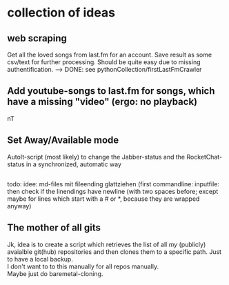 # collection of ideas

## web scraping
Get all the loved songs from last.fm for an account. Save result as some csv/text for further processing.
Should be quite easy due to missing authentification.
--> DONE: see pythonCollection/firstLastFmCrawler

## Add youtube-songs to last.fm for songs, which have a missing "video" (ergo: no playback)
nT

## Set Away/Available mode
AutoIt-script (most likely) to change the Jabber-status and the RocketChat-status in a synchronized, automatic way

##
todo: idee: md-files mit fileending glattziehen (first commandline: inputfile: then check if the linendings have newline (with two spaces before; except maybe for lines which start with a # or *, because they are wrapped anyway)

## The mother of all gits
Jk, idea is to create a script which retrieves the list of all _my_ (publicly) avaialble git(hub) repositories and then clones them to a specific path. Just to have a local backup.  
I don't want to to this manually for all repos manually.  
Maybe just do baremetal-cloning.
